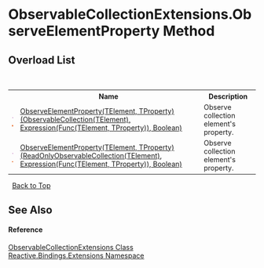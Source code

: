 # ObservableCollectionExtensions.ObserveElementProperty Method 
 


## Overload List
&nbsp;<table><tr><th></th><th>Name</th><th>Description</th></tr><tr><td>![Public method](media/pubmethod.gif "Public method")![Static member](media/static.gif "Static member")</td><td><a href="db6dbb5e-d3ac-b881-c311-40708b573cb3">ObserveElementProperty(TElement, TProperty)(ObservableCollection(TElement), Expression(Func(TElement, TProperty)), Boolean)</a></td><td>
Observe collection element's property.</td></tr><tr><td>![Public method](media/pubmethod.gif "Public method")![Static member](media/static.gif "Static member")</td><td><a href="645d192e-7cd1-d01e-29ce-2ac0b5a55eff">ObserveElementProperty(TElement, TProperty)(ReadOnlyObservableCollection(TElement), Expression(Func(TElement, TProperty)), Boolean)</a></td><td>
Observe collection element's property.</td></tr></table>&nbsp;
<a href="#observablecollectionextensions.observeelementproperty-method">Back to Top</a>

## See Also


#### Reference
<a href="a257b6fe-f47a-21f9-8667-208190ca419d">ObservableCollectionExtensions Class</a><br /><a href="a9fb9c90-d2dd-7420-ec9a-3084892a7996">Reactive.Bindings.Extensions Namespace</a><br />